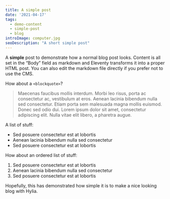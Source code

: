 ```yaml
---
title: A simple post
date: '2021-04-17'
tags:
  - demo-content
  - simple-post
  - blog
introImage: computer.jpg
seoDescription: "A short simple post"
---
```


A **simple** post to demonstrate how a normal blog post looks. Content is all set in the “Body” field as markdown and Eleventy transforms it into a proper HTML post. You can also edit the markdown file directly if you prefer not to use the CMS.

<!-- excerpt -->

How about a `<blockquote>`?

> Maecenas faucibus mollis interdum. Morbi leo risus, porta ac consectetur ac, vestibulum at eros. Aenean lacinia bibendum nulla sed consectetur. Etiam porta sem malesuada magna mollis euismod. Donec sed odio dui. Lorem ipsum dolor sit amet, consectetur adipiscing elit. Nulla vitae elit libero, a pharetra augue.

A list of stuff:

- Sed posuere consectetur est at lobortis
- Aenean lacinia bibendum nulla sed consectetur
- Sed posuere consectetur est at lobortis

How about an ordered list of stuff:

1. Sed posuere consectetur est at lobortis
2. Aenean lacinia bibendum nulla sed consectetur
3. Sed posuere consectetur est at lobortis


Hopefully, this has demonstrated how simple it is to make a nice looking blog with Hylia.
